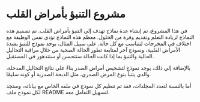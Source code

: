 
# مشروع التنبؤ بأمراض القلب
في هذا المشروع، تم إنشاء عدة نماذج تهدف إلى التنبؤ بأمراض القلب. تم تصميم هذه النماذج لزيادة التعلم وتقديم وفرة من الحلول. معظم هذه النماذج تؤدي نفس الوظيفة مع اختلاف في المخرجات لتتناسب مع كل حالة. على سبيل المثال، يوجد نموذج للتنبؤ بشدة الأمراض القلبية، ونموذج آخر لمتابعة تطور الحالة الصحية من خلال مراقبة التحاليل الحالية والتنبؤ بما إذا كانت الحالة ستتحسن أو ستتدهور في المستقبل.

بالإضافة إلى ذلك، يوجد نموذج لتشخيص أمراض الصدر بناءً على نتائج التحاليل المدخلة، والذي يتنبأ بنوع المرض الصدري، مثل الذبحة الصدرية أو كونه سليمًا.

أما بالنسبة لتعدد المجلدات، فقد تم تنظيم كل نموذج في ملفه الخاص مع بياناته، وستجد لكل نموذج ملف README لتسهيل التعامل معه.

